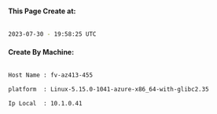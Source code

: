 
   
#### This Page Create at:

```bash

2023-07-30 - 19:58:25 UTC

```

#### Create By Machine:

```bash

Host Name : fv-az413-455

platform  : Linux-5.15.0-1041-azure-x86_64-with-glibc2.35

Ip Local  : 10.1.0.41

```

